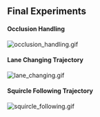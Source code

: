 ## Final Experiments


#### Occlusion Handling

![occlusion_handling.gif](./gifs/occ.gif)


#### Lane Changing Trajectory

![lane_changing.gif](./gifs/lane.gif)


#### Squircle Following Trajectory

![squircle_following.gif](./gifs/squircle.gif)